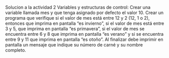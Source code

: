 Solucion a la actividad 2 Variables y estructuras de control:
Crear una variable llamada mes y que tenga asignado por defecto el valor 10.
Crear un programa que verifique si el valor de mes está entre 12 y 2 (12, 1 o 2), entonces que imprima en pantalla “es invierno”, si el valor de mes está entre 3 y 5, que imprima en pantalla “es primavera”, si el valor de mes se encuentra entre 6 y 8 que imprima en pantalla “es verano” y si se encuentra entre 9 y 11 que imprima en pantalla “es otoño”.
Al finalizar debe imprimir en pantalla un mensaje que indique su número de carné y su nombre completo.